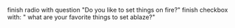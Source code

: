 finish radio with question "Do you like to set things on fire?" 
finish checkbox with: " what are your favorite things to set ablaze?"

